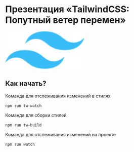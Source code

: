 # Презентация «TailwindCSS: Попутный ветер перемен»

<img src="./themes/tw/images/logo.svg" width="250" height="120" alt="Логотип">

## Как начать?

Команда для отслеживания изменений в стилях

    npm run tw-watch

Команда для сборки стилей

    npm run tw-build

Команда для отслеживания изменений на проекте

    npm run watch
